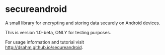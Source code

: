 # secureandroid
A small library for encrypting and storing data securely on Android devices.

This is version 1.0-beta, ONLY for testing purposes.

For usage information and tutorial visit http://dsahm.github.io/secureandroid.

